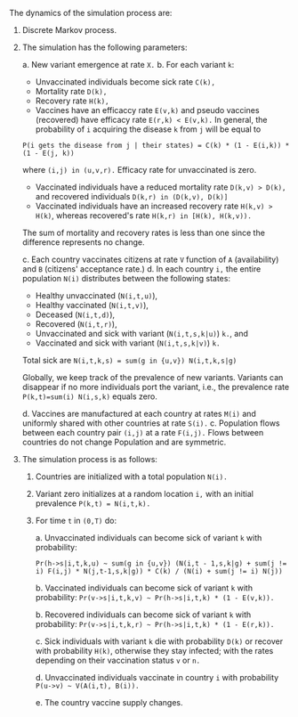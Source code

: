  The dynamics of the simulation process are:

1. Discrete Markov process.

2. The simulation has the following parameters:

    a. New variant emergence at rate `X.`
    b. For each variant `k`:
    
    - Unvaccinated individuals become sick rate `C(k),`
    - Mortality rate `D(k),`
    - Recovery rate `H(k),`
    - Vaccines have an efficaccy rate `E(v,k)` and pseudo vaccines (recovered) have efficacy rate `E(r,k) < E(v,k).` In general, the probability of `i` acquiring the disease `k` from `j` will be equal to

    ```
    P(i gets the disease from j | their states) = C(k) * (1 - E(i,k)) * (1 - E(j, k))
    ```

    where `(i,j) in (u,v,r).` Efficacy rate for unvaccinated is zero.

    - Vaccinated individuals have a reduced mortality rate `D(k,v) > D(k),` and recovered individuals `D(k,r) in (D(k,v), D(k)]`
    - Vaccinated individuals have an increased recovery rate `H(k,v) > H(k)`, whereas recovered's rate `H(k,r) in [H(k), H(k,v)).`

    The sum of mortality and recovery rates is less than one since the difference represents no change.

    c. Each country vaccinates citizens at rate `V` function of `A` (availability) and `B` (citizens' acceptance rate.)
    d. In each country `i,` the entire population `N(i)` distributes between the following states:
    
      - Healthy unvaccinated (`N(i,t,u)`),
      - Healthy vaccinated (`N(i,t,v)`), 
      - Deceased (`N(i,t,d)`),
      - Recovered (`N(i,t,r)`),
      - Unvaccinated and sick with variant (`N(i,t,s,k|u)`) `k.`, and
      - Vaccinated and sick with variant (`N(i,t,s,k|v)`) `k.`

      Total sick are `N(i,t,k,s) = sum(g in {u,v}) N(i,t,k,s|g)`

    Globally, we keep track of the prevalence of new variants. Variants can disappear if no more individuals port the variant, i.e., the prevalence rate `P(k,t)=sum(i) N(i,s,k)` equals zero.

    d. Vaccines are manufactured at each country at rates `M(i)` and uniformly shared with other countries at rate `S(i).`
    c. Population flows between each country pair `(i,j)` at a rate `F(i,j).` Flows between countries do not change Population and are symmetric.

3. The simulation process is as follows:

    1. Countries are initialized with a total population `N(i).`
    2. Variant zero initializes at a random location `i,` with an initial prevalence `P(k,t) = N(i,t,k).`
    3. For time `t` in `(0,T)` do:

        a. Unvaccinated individuals can become sick of variant `k` with probability:

        ```
        Pr(h->s|i,t,k,u) ~ sum(g in {u,v}) (N(i,t - 1,s,k|g) + sum(j != i) F(i,j) * N(j,t-1,s,k|g)) * C(k) / (N(i) + sum(j != i) N(j))
        ```

        b. Vaccinated individuals can become sick of variant `k` with probability: `Pr(v->s|i,t,k,v) ~ Pr(h->s|i,t,k) * (1 - E(v,k)).`

        b. Recovered individuals can become sick of variant `k` with probability: `Pr(v->s|i,t,k,r) ~ Pr(h->s|i,t,k) * (1 - E(r,k)).`

        c. Sick individuals with variant `k` die with probability `D(k)` or recover with probability `H(k)`, otherwise they stay infected; with the rates depending on their vaccination status `v` or `n.`

        d. Unvaccinated individuals vaccinate in country `i` with probability `P(u->v) ~ V(A(i,t), B(i)).`

        e. The country vaccine supply changes.
